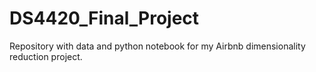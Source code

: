 # DS4420_Final_Project
Repository with data and python notebook for my Airbnb dimensionality reduction project.
